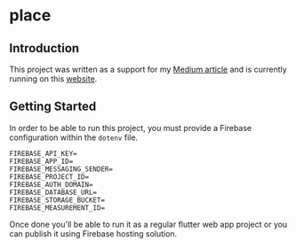 # place

## Introduction

This project was written as a support for my [Medium article]() and is currently running on this [website](https://place-3fcc2.web.app/#/).

## Getting Started

In order to be able to run this project, you must provide a Firebase configuration within the `dotenv` file.

```
FIREBASE_API_KEY=
FIREBASE_APP_ID=
FIREBASE_MESSAGING_SENDER=
FIREBASE_PROJECT_ID=
FIREBASE_AUTH_DOMAIN=
FIREBASE_DATABASE_URL=
FIREBASE_STORAGE_BUCKET=
FIREBASE_MEASUREMENT_ID=
```

Once done you'll be able to run it as a regular flutter web app project or you can publish it using Firebase hosting solution.

